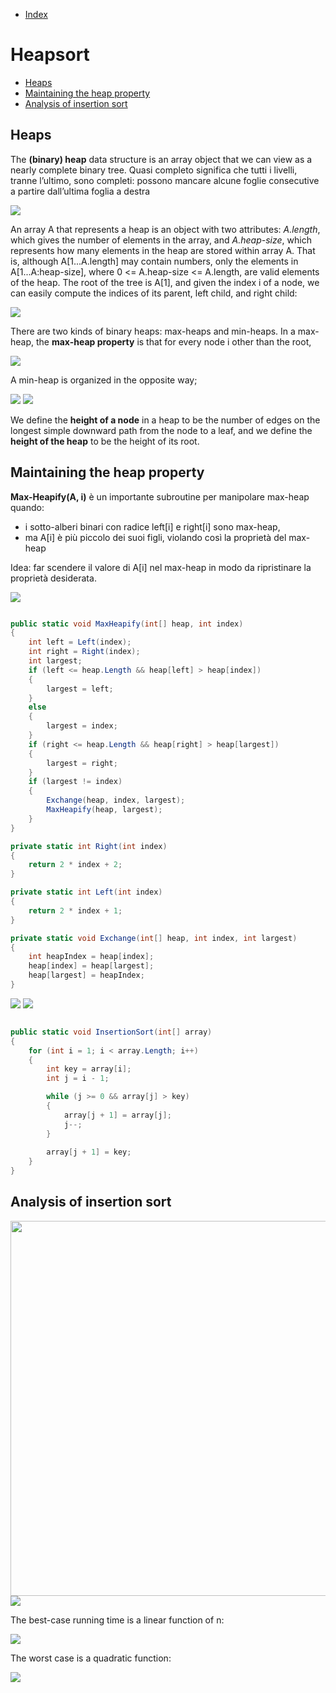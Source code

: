 * [Index](https://github.com/KiraDiShira/AlgorithmsAndDataStructures/blob/master/README.md#project-title)

# Heapsort

* [Heaps](#heaps)
* [Maintaining the heap property](#maintaining-the-heap-property)
* [Analysis of insertion sort](#analysis-of-insertion-sort)

## Heaps

The **(binary) heap** data structure is an array object that we can view as a nearly complete binary tree.
Quasi completo significa che tutti i livelli, tranne l’ultimo, sono completi: possono mancare alcune foglie consecutive a partire
dall’ultima foglia a destra

<img src="https://github.com/KiraDiShira/AlgorithmsAndDataStructures/blob/master/RepoFiles/Heapsort/Images/heaps.PNG" />

An array A that represents a heap is an object with two attributes: *A.length*, which gives the number of elements in the array, and
*A.heap-size*, which represents how many elements in the heap are stored within array A. That is, although A[1...A.length] may contain numbers, only the elements in A[1...A:heap-size], where 0 <= A.heap-size <= A.length, are valid elements of the heap. The root of the tree is A[1], and given the index i of a node, we can easily compute the indices of its parent, left child, and right child:

<img src="https://github.com/KiraDiShira/AlgorithmsAndDataStructures/blob/master/RepoFiles/Heapsort/Images/ParentLeftRight.PNG" />

There are two kinds of binary heaps: max-heaps and min-heaps. In a max-heap, the **max-heap property** is that for every node i
other than the root,

<img src="https://github.com/KiraDiShira/AlgorithmsAndDataStructures/blob/master/RepoFiles/Heapsort/Images/maxheapformula.PNG" />

A min-heap is organized in the opposite way;

<img src="https://github.com/KiraDiShira/AlgorithmsAndDataStructures/blob/master/RepoFiles/Heapsort/Images/minheapformula.PNG" />

<img src="https://github.com/KiraDiShira/AlgorithmsAndDataStructures/blob/master/RepoFiles/Heapsort/Images/max-heap-min-heap.jpg" />

We define the **height of a node** in a heap to be the number of edges on the longest simple downward path from the node to a leaf, and
we define the **height of the heap** to be the height of its root.

## Maintaining the heap property

**Max-Heapify(A, i)** è un importante subroutine per manipolare max-heap quando:
* i sotto-alberi binari con radice left[i] e right[i] sono max-heap,
* ma A[i] è più piccolo dei suoi figli, violando così la proprietà del max-heap

Idea: far scendere il valore di A[i] nel max-heap in modo da ripristinare la proprietà desiderata.

<img src="https://github.com/KiraDiShira/AlgorithmsAndDataStructures/blob/master/RepoFiles/Heapsort/Images/MaxHeapify1.PNG" />

```c#

public static void MaxHeapify(int[] heap, int index)
{
    int left = Left(index);
    int right = Right(index);
    int largest;
    if (left <= heap.Length && heap[left] > heap[index])
    {
        largest = left;
    }
    else
    {
        largest = index;
    }
    if (right <= heap.Length && heap[right] > heap[largest])
    {
        largest = right;
    }
    if (largest != index)
    {
        Exchange(heap, index, largest);
        MaxHeapify(heap, largest);
    }
}

private static int Right(int index)
{
    return 2 * index + 2;
}

private static int Left(int index)
{
    return 2 * index + 1;
}

private static void Exchange(int[] heap, int index, int largest)
{
    int heapIndex = heap[index];
    heap[index] = heap[largest];
    heap[largest] = heapIndex;
}
```
<img src="https://github.com/KiraDiShira/AlgorithmsAndDataStructures/blob/master/RepoFiles/Heapsort/Images/MaxHeapify2.PNG" />

<img src="https://github.com/KiraDiShira/AlgorithmsAndDataStructures/blob/master/RepoFiles/Heapsort/Images/MaxHeapify3.PNG" />


```c#

public static void InsertionSort(int[] array)
{
    for (int i = 1; i < array.Length; i++)
    {
        int key = array[i];
        int j = i - 1;

        while (j >= 0 && array[j] > key)
        {
            array[j + 1] = array[j];
            j--;
        }
        
        array[j + 1] = key;
    }
}
```

## Analysis of insertion sort
<img src="https://github.com/KiraDiShira/AlgorithmsAndDataStructures/blob/master/RepoFiles/InsertionSort/InsertionSortRunningTime.PNG" width="600">

<img src="https://github.com/KiraDiShira/AlgorithmsAndDataStructures/blob/master/RepoFiles/InsertionSort/InsertionSortRunningTimeFormula.PNG">

The best-case running time is a linear function of n:

<img src="https://github.com/KiraDiShira/AlgorithmsAndDataStructures/blob/master/RepoFiles/InsertionSort/insertionsortbestcase.PNG">

The worst case is a quadratic function:

<img src="https://github.com/KiraDiShira/AlgorithmsAndDataStructures/blob/master/RepoFiles/InsertionSort/inssortWorscase.PNG">
